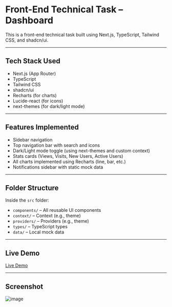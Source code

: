 # Front-End Technical Task – Dashboard

This is a front-end technical task built using Next.js, TypeScript, Tailwind CSS, and shadcn/ui.  

---

## Tech Stack Used

- Next.js (App Router)
- TypeScript
- Tailwind CSS
- shadcn/ui
- Recharts (for charts)
- Lucide-react (for icons)
- next-themes (for dark/light mode)

---

## Features Implemented

- Sidebar navigation
- Top navigation bar with search and icons
- Dark/Light mode toggle (using next-themes and custom context)
- Stats cards (Views, Visits, New Users, Active Users)
- All charts implemented using Recharts (line, bar, etc.)
- Notifications sidebar with static mock data

---

## Folder Structure

Inside the `src` folder:

- `components/` – All reusable UI components
- `context/` – Context (e.g., theme)
- `providers/` – Providers (e.g., theme)
- `types/` – TypeScript types
- `data/` – Local mock data

---

## Live Demo

[Live Demo](https://anasco-dashboard.vercel.app)


---

## Screenshot

![image](./public/anasco_dashboard.png)

